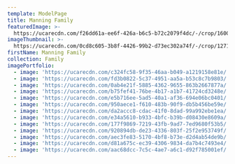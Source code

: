 ```yaml
---
template: ModelPage
title: Manning Family
featuredImage: >-
  https://ucarecdn.com/f26dd61a-ee6f-426a-b6c5-b72c2079f4dc/-/crop/1600x970/0,0/-/preview/
imageThumbnail: >-
  https://ucarecdn.com/0cd8c605-3b8f-4426-99b2-d73ec302a74f/-/crop/1271x1633/555,0/-/preview/
firstName: Manning Family
collection: Family
imagePortfolio:
  - image: 'https://ucarecdn.com/c324fc58-9f35-46aa-b049-a1219158e81e/'
  - image: 'https://ucarecdn.com/fd3b0822-5c37-4951-aa5a-b53c8c7b9803/'
  - image: 'https://ucarecdn.com/0ab4e21f-5885-4362-9655-863b2667877a/'
  - image: 'https://ucarecdn.com/b75fef41-76be-4b17-a1b7-41724cd3248e/'
  - image: 'https://ucarecdn.com/e5b716ee-5ad5-40a1-af36-694e06bc0401/'
  - image: 'https://ucarecdn.com/950aece1-f610-483b-90f9-db5b456be59e/'
  - image: 'https://ucarecdn.com/da2accc8-cdac-41f0-8dad-99a992ebe1ea/'
  - image: 'https://ucarecdn.com/e34a5610-b933-4bfc-b39b-d08430e8609a/'
  - image: 'https://ucarecdn.com/177f9869-7219-43fb-9ad7-7ed9680f53b5/'
  - image: 'https://ucarecdn.com/920894db-de23-4336-803f-25f2e953749f/'
  - image: 'https://ucarecdn.com/aec3fe83-5170-4bf8-b73e-d2d4ab54de9b/'
  - image: 'https://ucarecdn.com/d81a675c-ec39-4306-9834-da7b4c7493e4/'
  - image: 'https://ucarecdn.com/aac68dcc-7c5c-4ae7-a6c1-d92f785001ef/'
---
```


